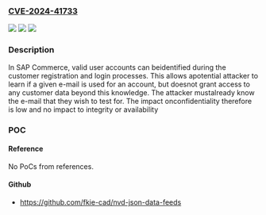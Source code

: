 ### [CVE-2024-41733](https://cve.mitre.org/cgi-bin/cvename.cgi?name=CVE-2024-41733)
![](https://img.shields.io/static/v1?label=Product&message=SAP%20Commerce&color=blue)
![](https://img.shields.io/static/v1?label=Version&message=%3D%20HY_COM%202205%20&color=brighgreen)
![](https://img.shields.io/static/v1?label=Vulnerability&message=CWE-200%3A%20Exposure%20of%20Sensitive%20Information%20to%20an%20Unauthorized%20Actor&color=brighgreen)

### Description

In SAP Commerce, valid user accounts can beidentified during the customer registration and login processes. This allows apotential attacker to learn if a given e-mail is used for an account, but doesnot grant access to any customer data beyond this knowledge. The attacker mustalready know the e-mail that they wish to test for. The impact onconfidentiality therefore is low and no impact to integrity or availability

### POC

#### Reference
No PoCs from references.

#### Github
- https://github.com/fkie-cad/nvd-json-data-feeds

